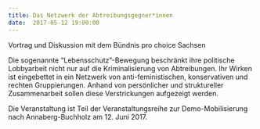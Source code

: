 ```yaml
---
title: Das Netzwerk der Abtreibungsgegner*innen
date:  2017-05-12 19:00:00
---
```


Vortrag und Diskussion mit dem Bündnis pro choice Sachsen



Die sogenannte “Lebensschutz”-Bewegung beschränkt ihre politische
Lobbyarbeit nicht nur auf die Kriminalisierung von Abtreibungen. Ihr
Wirken ist eingebettet in ein Netzwerk von anti-feministischen,
konservativen und rechten Gruppierungen. Anhand von persönlicher und
struktureller Zusammenarbeit sollen diese Verstrickungen aufgezeigt
werden.


Die Veranstaltung ist Teil der Veranstaltungsreihe zur Demo-Mobilisierung nach Annaberg-Buchholz am 12. Juni 2017.

